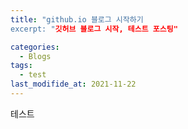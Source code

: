 ```yaml
---
title: "github.io 블로그 시작하기
excerpt: "깃허브 블로그 시작, 테스트 포스팅"

categories: 
  - Blogs
tags:
  - test
last_modifide_at: 2021-11-22
---
```

테스트 
